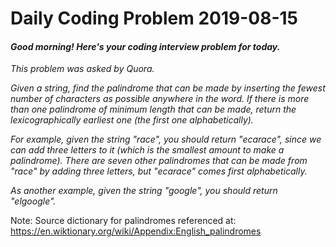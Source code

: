 # Daily Coding Problem 2019-08-15

####  _Good morning! Here's your coding interview problem for today._

_This problem was asked by Quora._

_Given a string, find the palindrome that can be made by inserting the fewest number of characters as possible anywhere in the word. If there is more than one palindrome of minimum length that can be made, return the lexicographically earliest one (the first one alphabetically)._

_For example, given the string "race", you should return "ecarace", since we can add three letters to it (which is the smallest amount to make a palindrome). There are seven other palindromes that can be made from "race" by adding three letters, but "ecarace" comes first alphabetically._

_As another example, given the string "google", you should return "elgoogle"._

Note: Source dictionary for palindromes referenced at:  https://en.wiktionary.org/wiki/Appendix:English_palindromes
